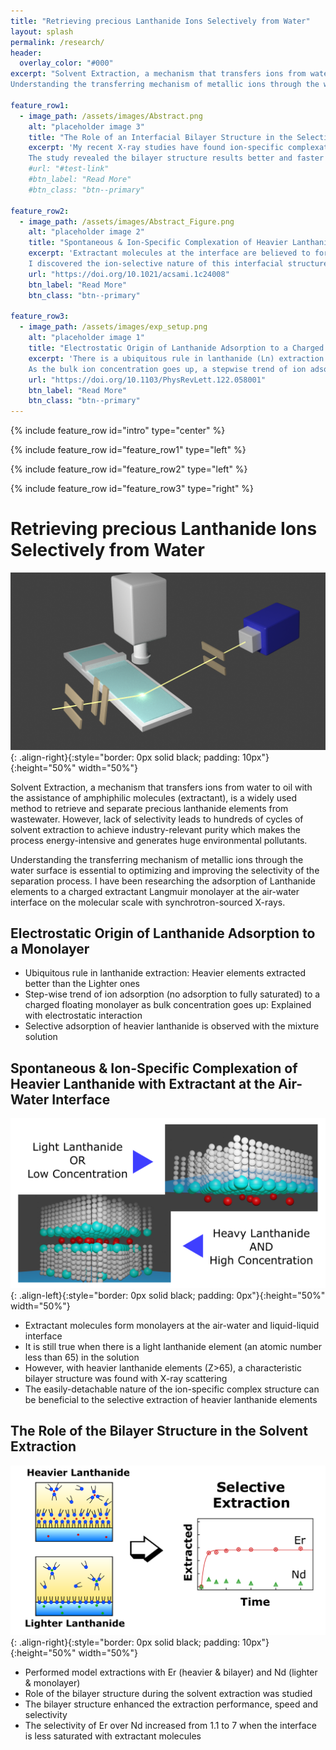 ```yaml
---
title: "Retrieving precious Lanthanide Ions Selectively from Water"
layout: splash
permalink: /research/
header:
  overlay_color: "#000"
excerpt: "Solvent Extraction, a mechanism that transfers ions from water to oil with the assistance of amphiphilic molecules (extractant), is a widely used method to retrieve and separate precious lanthanide elements from wastewater. However, lack of selectivity leads to hundreds of cycles of solvent extraction to achieve industry-relevant purity which makes the process energy-intensive and generates huge environmental pollutants.<br/>
Understanding the transferring mechanism of metallic ions through the water surface is essential to optimizing and improving the selectivity of the separation process. I have been researching the adsorption of Lanthanide elements to a charged extractant Langmuir monolayer at the air-water interface on the molecular scale with synchrotron-sourced X-rays."

feature_row1:
  - image_path: /assets/images/Abstract.png
    alt: "placeholder image 3"
    title: "The Role of an Interfacial Bilayer Structure in the Selectivity in the Solvent Extraction"
    excerpt: 'My recent X-ray studies have found ion-specific complexation of extractant and heavier lanthanides. This interfacial bilayer structure and its ion-selective nature are believed to be beneficial for better extraction and selective extraction of heavier lanthanides than the lighter ones. (See below study) To investigate this possibility, I performed model extractions with Er (heavier & bilayer) and Nd (lighter & monolayer). The extraction results are evaluated with Inductively Coupled Plasma Mass Spectrometry (ICP-MS).<br/>
    The study revealed the bilayer structure results better and faster extraction as well as selective extraction. I also found that lower extractant concentration leads to a better separation ratio of Er/Nd, which I postulated a less saturated interface (low extractant concentration) hinders the bilayer (Er) and monolayer (Nd) domains extracted together.'
    #url: "#test-link"
    #btn_label: "Read More"
    #btn_class: "btn--primary"

feature_row2:
  - image_path: /assets/images/Abstract_Figure.png
    alt: "placeholder image 2"
    title: "Spontaneous & Ion-Specific Complexation of Heavier Lanthanide with Extractant at the Air-Water Interface"
    excerpt: 'Extractant molecules at the interface are believed to form a monolayer structure during the solvent extraction process. However, recent synchrotron X-ray studies have revealed that surfactants form an inverted bilayer structure with one of the heavier lanthanide elements (Er). Since it has a hydrophobic surface, it is believed to be beneficial for better extraction. (transferring ions from water to oil)<br/>
    I discovered the ion-selective nature of this interfacial structure: **The bilayer structure is only formed when there are heavier lanthanide elements** evidenced by X-ray scattering, while lighter elements still form monolayers. X-ray fluorescence also revealed this structure doubled the number of adsorbed ions to the surface which is not only beneficial for a better extraction but also  the preferential extraction of the heavier lanthanides.'
    url: "https://doi.org/10.1021/acsami.1c24008"
    btn_label: "Read More"
    btn_class: "btn--primary"

feature_row3:
  - image_path: /assets/images/exp_setup.png
    alt: "placeholder image 1"
    title: "Electrostatic Origin of Lanthanide Adsorption to a Charged Surfactant Monolayer"
    excerpt: 'There is a ubiquitous rule in lanthanide (Ln) extraction: **Heavier elements extracted better than the Lighter ones**. Although it is widely known empirical knowledge, there are not so many studies to understand this phenomenon on a nano-scale. **I used synchrotron-sourced X-rays to characterize the adsorption of Er (heavier Ln) and Nd (lighter Ln) to a negatively charged monolayer**.<br/>
    As the bulk ion concentration goes up, a stepwise trend of ion adsorption (no adsorption to fully saturated) was observed by the X-ray scattering method. Selective adsorption of Er over Nd was also measured by X-ray fluorescence measurement. In collaboration with a simulation research group, this stepwise trend is explained by electrostatic interaction between ions and charged headgroup of the monolayer'
    url: "https://doi.org/10.1103/PhysRevLett.122.058001"
    btn_label: "Read More"
    btn_class: "btn--primary"
---
```


{% include feature_row id="intro" type="center" %}

{% include feature_row id="feature_row1" type="left" %}

{% include feature_row id="feature_row2" type="left" %}

{% include feature_row id="feature_row3" type="right" %}

# Retrieving precious Lanthanide Ions Selectively from Water

![image-right](../assets/images/exp_setup.png){: .align-right}{:style="border: 0px solid black; padding: 10px"}{:height="50%" width="50%"}

Solvent Extraction, a mechanism that transfers ions from water to oil with the assistance of amphiphilic molecules (extractant), is a widely used method to retrieve and separate precious lanthanide elements from wastewater.
However, lack of selectivity leads to hundreds of cycles of solvent extraction to achieve industry-relevant purity which makes the process energy-intensive and generates huge environmental pollutants.

Understanding the transferring mechanism of metallic ions through the water surface is essential to optimizing and improving the selectivity of the separation process.
I have been researching the adsorption of Lanthanide elements to a charged extractant Langmuir monolayer at the air-water interface on the molecular scale with synchrotron-sourced X-rays.

## Electrostatic Origin of Lanthanide Adsorption to a Monolayer

* Ubiquitous rule in lanthanide extraction: Heavier elements extracted better than the Lighter ones
* Step-wise trend of ion adsorption (no adsorption to fully saturated) to a charged floating monolayer as bulk concentration goes up: Explained with electrostatic interaction
* Selective adsorption of heavier lanthanide is observed with the mixture solution

## Spontaneous & Ion-Specific Complexation of Heavier Lanthanide with Extractant at the Air-Water Interface

![image-left](../assets/images/Abstract_Figure.png){: .align-left}{:style="border: 0px solid black; padding: 0px"}{:height="50%" width="50%"}

* Extractant molecules form monolayers at the air-water and liquid-liquid interface
* It is still true when there is a light lanthanide element (an atomic number less than 65) in the solution
* However, with heavier lanthanide elements (Z>65), a characteristic bilayer structure was found with X-ray scattering
* The easily-detachable nature of the ion-specific complex structure can be beneficial to the selective extraction of heavier lanthanide elements

## The Role of the Bilayer Structure in the Solvent Extraction

![image-right](../assets/images/Abstract.png){: .align-right}{:style="border: 0px solid black; padding: 10px"}{:height="50%" width="50%"}

* Performed model extractions with Er (heavier & bilayer) and Nd (lighter & monolayer)
* Role of the bilayer structure during the solvent extraction was studied
* The bilayer structure enhanced the extraction performance, speed and selectivity
* The selectivity of Er over Nd increased from 1.1 to 7 when the interface is less saturated with extractant molecules

